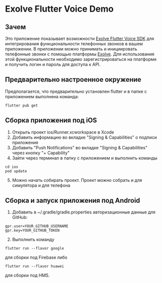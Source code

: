 # Exolve Flutter Voice Demo

## Зачем

Это приложение показывает возможности [Exolve Flutter Voice SDK](https://pub.dev/packages/exolve_voice_sdk) для интегрирования функциональности телефонных звонков в вашем приложении. В приложении можно принимать и инициировать телефонные звонки с помощью платформы [Exolve](https://exolve.ru). Для использования этой функциональности необходимо зарегистрироваться на платформе и получить логин и пароль для доступа к API.

## Предварительно настроенное окружение

Предполагается, что предварительно установлен flutter и в папке с приложением выполнена команда:
```text
flutter pub get
```

## Сборка приложения под iOS

1. Открыть проект ios/Runner.xcworkspace в Xcode
2. Добавить информацию во вкладке "Signing & Capabilities" о подписи приложения
3. Добавить "Push Notifications" во вкладке "Signing & Capabilities" через кнопку "+ Capability"
4. Зайти через терминал в папку с приложением и выполнить команды
```text
cd ios
pod update
```
5. Можно начать собирать проект. Проект можно собрать и для симулятора и для телефона

## Сборка и запуск приложения под Android

1. Добавить в  ~/.gradle/gradle.properties авторизационные данные для GitHub:

```text
gpr.user=YOUR_GITHUB_USERNAME
gpr.key=YOUR_GITHUB_TOKEN
```

2. Выполнить команду

```text
flutter run --flavor google 
```
для сборки под Firebase либо

```text
flutter run --flavor huawei
```
для сборки под HMS.
